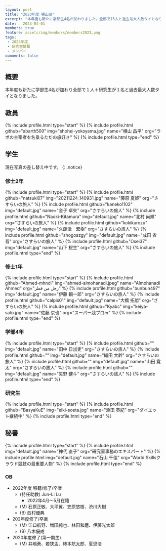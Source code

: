 ```yaml
---
layout: post
title: "2023年度 横山研"
excerpt: "本年度も新たに学部生4名が加わりました。全部で15人と過去最大人数タイとなりました。"
date:   2023-04-01
members: true
feature: assets/img/members/members2023.png
tags: 
 - 2023年度
 - 研究室情報
 - メンバー
comments: false
---
```

## 概要

本年度も新たに学部生4名が加わり全部で１人＋研究生が１名と過去最大人数タイとなりました。<br>

## 教員

{% include profile.html type="start" %}
    {% include profile.html github="abarth500" img="shohei-yokoyama.jpg" name="横山 昌平" org="ラボの主宰者を名乗るただの旅好き" %}
{% include profile.html type="end" %}

## 学生

現在写真の差し替え中です。
{: .notice}

### 修士2年

{% include profile.html type="start" %}
    {% include profile.html github="natsuki07" img="20211224_140931.jpg" name="藤原 夏姫" org="さすらいの旅人" %}
    {% include profile.html github="kaneko1102" img="default.jpg" name="金子 卓矢" org="さすらいの旅人" %}
    {% include profile.html github="Naoki-Kitamura" img="default.jpg" name="北村 尚輝" org="さすらいの旅人" %}
    {% include profile.html github="kokikurozu" img="default.jpg" name="久朗津　宏樹" org="さすらいの旅人" %}
    {% include profile.html github="shogoazgy" img="default.jpg" name="成田 省吾" org="さすらいの旅人" %}
    {% include profile.html github="Osei37" img="default.jpg" name="山下 桜生" org="さすらいの旅人" %}
{% include profile.html type="end" %}
### 修士1年

{% include profile.html type="start" %}
    {% include profile.html github="Ahmed-mhndi" img="ahmed-almohanadi.jpeg" name="Almohanadi Ahmed" org="رجل من قطر" %}
    {% include profile.html github="bunbun497" img="default.jpg" name="伊藤 鋼一郎" org="さすらいの旅人" %}
    {% include profile.html github="calpis01" img="default.jpg" name="大橋 拓朗" org="さすらいの旅人" %}
    {% include profile.html github="Kyabc" img="keiya-sato.jpg" name="佐藤 京也" org="スーパー競プロer" %}
{% include profile.html type="end" %}

### 学部4年

{% include profile.html type="start" %}
    {% include profile.html github="" img="default.jpg" name="田中 日加吏" org="さすらいの旅人" %}
    {% include profile.html github="" img="default.jpg" name="織田 大幹" org="さすらいの旅人" %}
    {% include profile.html github="" img="default.jpg" name="山田 寛太" org="さすらいの旅人" %}
    {% include profile.html github="" img="default.jpg" name="矢野 健斗" org="さすらいの旅人" %}
{% include profile.html type="end" %}

### 研究生

{% include profile.html type="start" %}
    {% include profile.html github="BasyaKuE" img="eiki-soeta.jpg" name="添田 英紀" org="ダイエット継続中" %}
    <!-- {% include profile.html github="yu-bonn" img="default.jpg" name="西村 優典" org="さすらいの旅人" %} -->
{% include profile.html type="end" %}

## 秘書

{% include profile.html type="start" %}
    {% include profile.html img="default.jpg" name="神代 直子" org="研究室事務のエキスパート" %}
    {% include profile.html img="default.jpg" name="石山 千佳" org="World Skillsクラウド競技の最重要人物" %}
{% include profile.html type="end" %}

### OB

* 2022年度 移籍/修了/卒業
    * (特任助教) Jun-Li Lu
        * 2022年4月～5月在籍
    * (M) 石原正敏、大平翼、笠原悠樹、渋川大樹
    * (B) 西村優典
* 202年度修了/卒業
    * (M) 江口航野、増田純也、林田和磨、伊藤光太郎
    * (B) 八木優成
* 2020年度修了(第一期生)
    * (M) 井嶋蒼、若狭孟、柿本航太郎、夏思浩
